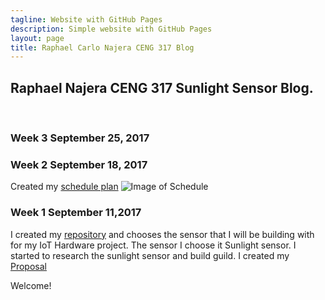 ```yaml
---
tagline: Website with GitHub Pages
description: Simple website with GitHub Pages
layout: page
title: Raphael Carlo Najera CENG 317 Blog
---
```


Raphael Najera CENG 317 Sunlight Sensor Blog.
-------------

 


### Week 3 September 25, 2017



### Week 2 September 18, 2017

Created my [schedule plan]()
![Image of Schedule]()

### Week 1 September 11,2017

I created my [repository](https://github.com/RaphaelNajera/Sunlight_Sensor) and chooses the sensor that I will be building with for my IoT Hardware project.
The sensor I choose it Sunlight sensor. I started to research the sunlight sensor and build guild.
I created my [Proposal](https://github.com/RaphaelNajera/Sunlight_Sensor/blob/master/documentation/ProposalContentRaphaelNajeraRev02.pdf)

Welcome!
